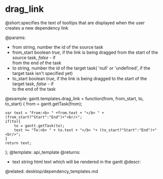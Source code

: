 drag_link
=============
@short:specifies the text of tooltips that are displayed when the user creates a new dependency link
	

@params:
- from	string, number	the id of the source task
- from_start	boolean		<i>true</i>, if the link is being dragged from the start of the  source task, <i>false</i> - if <br> from the end of the task
- to	string, number	the id of the target task( 'null' or 'undefined', if the target task isn't specified yet)
- to_start	boolean		<i>true</i>, if the link is being dragged to the start of the target task, <i>false</i> - if <br> to the end of the task


@example:
gantt.templates.drag_link = function(from, from_start, to, to_start) {
	from = gantt.getTask(from);

	var text = "From:<b> " +from.text + "</b> " +(from_start?"Start":"End")+"<br/>";
	if(to){
		to = gantt.getTask(to);
		text += "To:<b> " + to.text + "</b> "+ (to_start?"Start":"End")+"<br/>";
	}
	return text;
};
@template:	api_template
@returns:
- text		string		html text which will be rendered in the gantt
@descr:


@related:
	desktop/dependency_templates.md